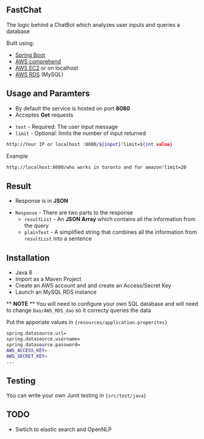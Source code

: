 ## FastChat


The logic behind a ChatBot which analyzes user inputs and queries a database

Built using:
  - [Spring Boot][SpringBoot]
  - [AWS comprehend][Comprehend]
  - [AWS EC2][EC2] or on localhost
  - [AWS RDS][RDS] (MySQL)

## Usage and Paramters
  - By default the service is hosted on port **8080**
  - Acceptes **Get** requests
  * `text` - Required: The user input message
  * `limit` - Optional: limits the number of input returned
```sh
http://Your IP or localhost :8080/${input}?limit=${int value}
```
Example
```sh
http://localhost:8080/who works in toronto and for amazon?limit=20
```
## Result
  - Response is in **JSON**
* `Response` - There are two parts to the response
  * `resultList` - An **JSON Array** which contains all the information from the query
  * `plainText` - A simplified string that combines all the information from `resultList` into a sentence



## Installation
  - Java 8
  - Import as a Maven Project
  - Create an AWS account and and create an Access/Secret Key
  - Launch an MySQL RDS instance

** **NOTE** **
You will need to configure your own SQL database and will need to change `Dao/AWS_RDS_dao`  so it correcty queries the data


Put the apporiate values in  `{resources/application.properites}`
  ```sh
spring.datasource.url=
spring.datasource.username=
spring.datasource.password=
AWS_ACCESS_KEY=
AWS_SECRET_KEY=
...
```

## Testing
You can write your own Junit testing in `{src/test/java}`



   [EC2]: <https://aws.amazon.com/ec2/>
   [RDS]:<https://aws.amazon.com/rds/>
   [SpringBoot]: <https://spring.io/projects/spring-boot>
   [Comprehend]: <https://aws.amazon.com/comprehend/>
   [AWS]: <https://aws.amazon.com/sdk-for-java/>

## TODO
  - Swtich to elastic search and OpenNLP
